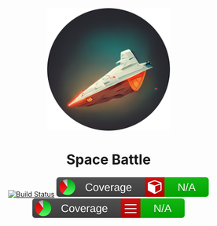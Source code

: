 <div align="center">
<a alt="Powered by MidJourney">
    <img src=./images/spaceship.png width=250><img>
</a>

<h1> Space Battle </h1>

[![Build Status](https://github.com/fantast03/ooaip/actions/workflows/Build/badge.svg)](https://travis-ci.org/Fantast03/ooaip2223) 
[![Coverage-Methods](./coveragereport/badge_methodcoverage.svg)](https://github.com/danielpalme/ReportGenerator)
[![Coverage-Lines](./coveragereport/badge_linecoverage.svg)](https://github.com/danielpalme/ReportGenerator)


</div>
